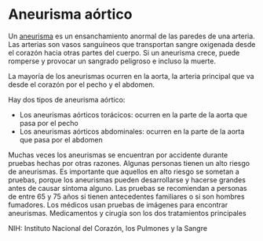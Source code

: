 Aneurisma aórtico
=================


Un [aneurisma](https://medlineplus.gov/spanish/aneurysms.html) es un ensanchamiento anormal de las paredes de una arteria. Las arterias son vasos sanguíneos que transportan sangre oxigenada desde el corazón hacia otras partes del cuerpo. Si un aneurisma crece, puede romperse y provocar un sangrado peligroso e incluso la muerte. 


La mayoría de los aneurismas ocurren en la aorta, la arteria principal que va desde el corazón por el pecho y el abdomen.


Hay dos tipos de aneurisma aórtico:


* Los aneurismas aórticos torácicos: ocurren en la parte de la aorta que pasa por el pecho
* Los aneurismas aórticos abdominales: ocurren en la parte de la aorta que pasa por el abdomen


Muchas veces los aneurismas se encuentran por accidente durante pruebas hechas por otras razones. Algunas personas tienen un alto riesgo de aneurismas. Es importante que aquellos en alto riesgo se sometan a pruebas, porque los aneurismas pueden desarrollarse y hacerse grandes antes de causar síntoma alguno. Las pruebas se recomiendan a personas de entre 65 y 75 años si tienen antecedentes familiares o si son hombres fumadores. Los médicos usan pruebas de imágenes para encontrar aneurismas. Medicamentos y cirugía son los dos tratamientos principales


NIH: Instituto Nacional del Corazón, los Pulmones y la Sangre

